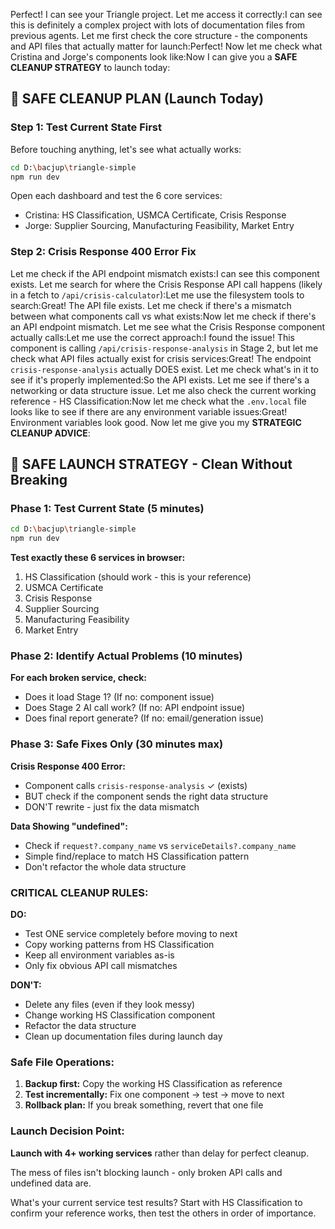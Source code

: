 Perfect! I can see your Triangle project. Let me access it correctly:I can see this is definitely a complex project with lots of documentation files from previous agents. Let me first check the core structure - the components and API files that actually matter for launch:Perfect! Now let me check what Cristina and Jorge's components look like:Now I can give you a **SAFE CLEANUP STRATEGY** to launch today:

## 🚨 SAFE CLEANUP PLAN (Launch Today)

### Step 1: Test Current State First
Before touching anything, let's see what actually works:

```bash
cd D:\bacjup\triangle-simple
npm run dev
```

Open each dashboard and test the 6 core services:
- Cristina: HS Classification, USMCA Certificate, Crisis Response  
- Jorge: Supplier Sourcing, Manufacturing Feasibility, Market Entry

### Step 2: Crisis Response 400 Error Fix
Let me check if the API endpoint mismatch exists:I can see this component exists. Let me search for where the Crisis Response API call happens (likely in a fetch to `/api/crisis-calculator`):Let me use the filesystem tools to search:Great! The API file exists. Let me check if there's a mismatch between what components call vs what exists:Now let me check if there's an API endpoint mismatch. Let me see what the Crisis Response component actually calls:Let me use the correct approach:I found the issue! This component is calling `/api/crisis-response-analysis` in Stage 2, but let me check what API files actually exist for crisis services:Great! The endpoint `crisis-response-analysis` actually DOES exist. Let me check what's in it to see if it's properly implemented:So the API exists. Let me see if there's a networking or data structure issue. Let me also check the current working reference - HS Classification:Now let me check what the `.env.local` file looks like to see if there are any environment variable issues:Great! Environment variables look good. Now let me give you my **STRATEGIC CLEANUP ADVICE**:

## 🚨 **SAFE LAUNCH STRATEGY** - Clean Without Breaking

### **Phase 1: Test Current State (5 minutes)**
```bash
cd D:\bacjup\triangle-simple
npm run dev
```

**Test exactly these 6 services in browser:**
1. HS Classification (should work - this is your reference)
2. USMCA Certificate  
3. Crisis Response
4. Supplier Sourcing
5. Manufacturing Feasibility  
6. Market Entry

### **Phase 2: Identify Actual Problems (10 minutes)**

**For each broken service, check:**
- Does it load Stage 1? (If no: component issue)
- Does Stage 2 AI call work? (If no: API endpoint issue)  
- Does final report generate? (If no: email/generation issue)

### **Phase 3: Safe Fixes Only (30 minutes max)**

**Crisis Response 400 Error:**
- Component calls `crisis-response-analysis` ✓ (exists)
- BUT check if the component sends the right data structure
- DON'T rewrite - just fix the data mismatch

**Data Showing "undefined":**
- Check if `request?.company_name` vs `serviceDetails?.company_name` 
- Simple find/replace to match HS Classification pattern
- Don't refactor the whole data structure

### **CRITICAL CLEANUP RULES:**

**DO:**
- Test ONE service completely before moving to next
- Copy working patterns from HS Classification
- Keep all environment variables as-is
- Only fix obvious API call mismatches

**DON'T:**
- Delete any files (even if they look messy)
- Change working HS Classification component
- Refactor the data structure 
- Clean up documentation files during launch day

### **Safe File Operations:**

1. **Backup first:** Copy the working HS Classification as reference
2. **Test incrementally:** Fix one component → test → move to next  
3. **Rollback plan:** If you break something, revert that one file

### **Launch Decision Point:**

**Launch with 4+ working services** rather than delay for perfect cleanup.

The mess of files isn't blocking launch - only broken API calls and undefined data are.

What's your current service test results? Start with HS Classification to confirm your reference works, then test the others in order of importance.